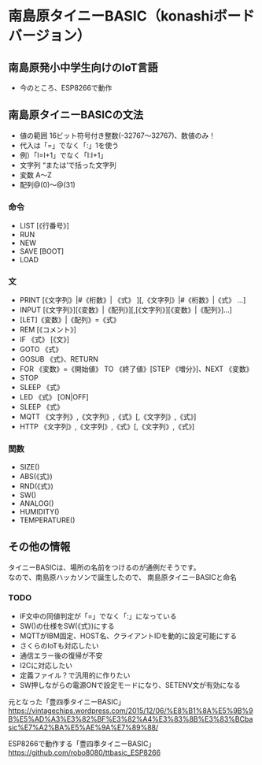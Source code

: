 # 南島原タイニーBASIC（konashiボードバージョン）
## 南島原発小中学生向けのIoT言語
- 今のところ、ESP8266で動作

## 南島原タイニーBASICの文法
- 値の範囲 16ビット符号付き整数(-32767～32767)、数値のみ！
- 代入は「=」でなく「:」1を使う
 - 例）「I=I+1」でなく「I:I+1」
- 文字列 “または’で括った文字列
- 変数 A～Z
- 配列@(0)～@(31)

### 命令
- LIST [《行番号》]
- RUN
- NEW
- SAVE [BOOT]
- LOAD

### 文
- PRINT [《文字列》|#《桁数》| 《式》 ][,《文字列》|#《桁数》|《式》 …]
- INPUT [《文字列》][《変数》|《配列》][,[《文字列》][《変数》|《配列》]…]
- [LET]《変数》|《配列》=《式》
- REM [《コメント》]
- IF 《式》 [《文》]
- GOTO 《式》
- GOSUB 《式》、RETURN
- FOR 《変数》=《開始値》 TO 《終了値》[STEP 《増分》]、NEXT 《変数》
- STOP
- SLEEP 《式》
- LED 《式》 [ON|OFF]
- SLEEP 《式》
- MQTT 《文字列》,《文字列》,《式》[,《文字列》,《式》]
- HTTP 《文字列》,《文字列》,《式》[,《文字列》,《式》]


### 関数
- SIZE()
- ABS(《式》)
- RND(《式》)
- SW()
- ANALOG()
- HUMIDITY()
- TEMPERATURE()


## その他の情報
タイニーBASICは、場所の名前をつけるのが通例だそうです。  
なので、南島原ハッカソンで誕生したので、
南島原タイニーBASICと命名

### TODO
- IF文中の同値判定が「=」でなく「:」になっている
- SW()の仕様をSW(《式》)にする
- MQTTがIBM固定、HOST名、クライアントIDを動的に設定可能にする
- さくらのIoTも対応したい
- 通信エラー後の復帰が不安
- I2Cに対応したい
 - 定義ファイル？で汎用的に作りたい
 - SW押しながらの電源ONで設定モードになり、SETENV文が有効になる


元となった「豊四季タイニーBASIC」
<https://vintagechips.wordpress.com/2015/12/06/%E8%B1%8A%E5%9B%9B%E5%AD%A3%E3%82%BF%E3%82%A4%E3%83%8B%E3%83%BCbasic%E7%A2%BA%E5%AE%9A%E7%89%88/>

ESP8266で動作する「豊四季タイニーBASIC」
<https://github.com/robo8080/ttbasic_ESP8266>
